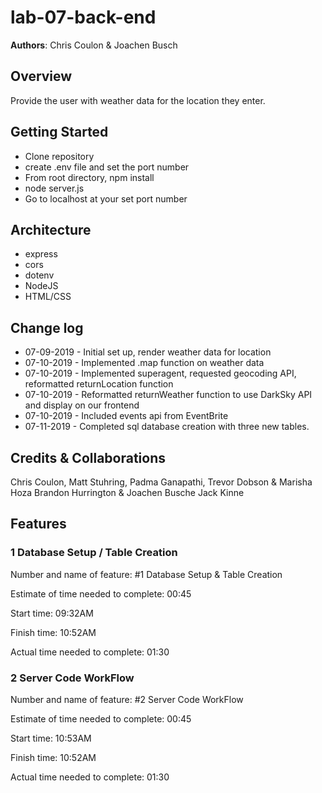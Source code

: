 # lab-07-back-end

**Authors**: Chris Coulon & Joachen Busch

## Overview
Provide the user with weather data for the location they enter.

## Getting Started
- Clone repository
- create .env file and set the port number
- From root directory, npm install
- node server.js
- Go to localhost at your set port number

## Architecture
- express
- cors
- dotenv
- NodeJS
- HTML/CSS

## Change log
- 07-09-2019 - Initial set up, render weather data for location
- 07-10-2019 - Implemented .map function on weather data
- 07-10-2019 - Implemented superagent, requested geocoding API, reformatted returnLocation function
- 07-10-2019 - Reformatted returnWeather function to use DarkSky API and display on our frontend
- 07-10-2019 - Included events api from EventBrite
- 07-11-2019 - Completed sql database creation with three new tables.


## Credits & Collaborations
Chris Coulon, Matt Stuhring, Padma Ganapathi, Trevor Dobson & Marisha Hoza
Brandon Hurrington & Joachen Busche
Jack Kinne

## Features

### 1 Database Setup / Table Creation
Number and name of feature: #1 Database Setup & Table Creation

Estimate of time needed to complete: 00:45

Start time: 09:32AM

Finish time: 10:52AM

Actual time needed to complete: 01:30

### 2 Server Code WorkFlow
Number and name of feature: #2 Server Code WorkFlow

Estimate of time needed to complete: 00:45

Start time: 10:53AM

Finish time: 10:52AM

Actual time needed to complete: 01:30

